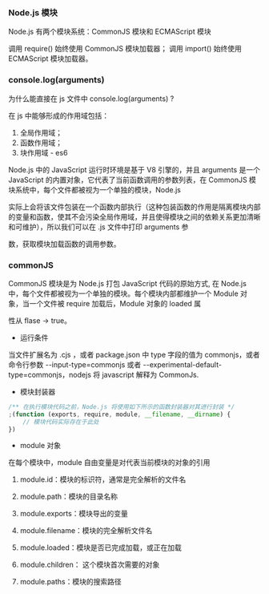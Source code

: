 ### Node.js 模块

Node.js 有两个模块系统：CommonJS 模块和 ECMAScript 模块

调用 require() 始终使用 CommonJS 模块加载器； 调用 import() 始终使用 ECMAScript 模块加载器。

### console.log(arguments)

为什么能直接在 js 文件中 console.log(arguments) ?

在 js 中能够形成的作用域包括：

1. 全局作用域；
2. 函数作用域；
3. 块作用域 - es6

Node.js 中的 JavaScript 运行时环境是基于 V8 引擎的，并且 arguments 是一个 JavaScript 的内置对象，它代表了当前函数调用的参数列表，在 CommonJS 模块系统中，每个文件都被视为一个单独的模块，Node.js

实际上会将该文件包装在一个函数内部执行（这种包装函数的作用是隔离模块内部的变量和函数，使其不会污染全局作用域，并且使得模块之间的依赖关系更加清晰和可维护），所以我们可以在 .js 文件中打印 arguments 参

数，获取模块加载函数的调用参数。

### commonJS

CommonJS 模块是为 Node.js 打包 JavaScript 代码的原始方式, 在 Node.js 中，每个文件都被视为一个单独的模块。每个模块内部都维护一个 Module 对象，当一个文件被 require 加载后，Module 对象的 loaded 属

性从 flase -> true。

-   运行条件

当文件扩展名为 .cjs ，或者 package.json 中 type 字段的值为 commonjs，或者命令行参数 --input-type=commonjs 或者 --experimental-default-type=commonjs，nodejs 将 javascript 解释为 CommonJs.

-   模块封装器

```javascript
/** 在执行模块代码之前，Node.js 将使用如下所示的函数封装器对其进行封装 */
;(function (exports, require, module, __filename, __dirname) {
    // 模块代码实际存在于此处
})
```

-   module 对象

在每个模块中，module 自由变量是对代表当前模块的对象的引用

1. module.id：模块的标识符，通常是完全解析的文件名

2. module.path：模块的目录名称

3. module.exports：模块导出的变量

4. module.filename：模块的完全解析文件名

5. module.loaded：模块是否已完成加载，或正在加载

6. module.children： 这个模块首次需要的对象

7. module.paths：模块的搜索路径
